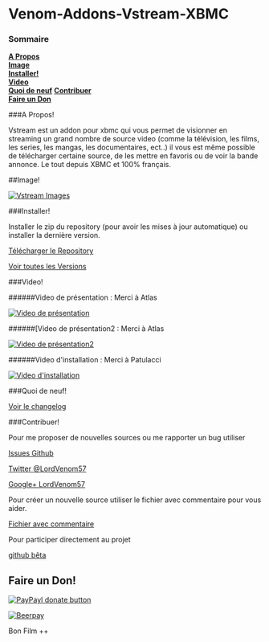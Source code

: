 Venom-Addons-Vstream-XBMC
=================

### Sommaire
**[A Propos](#a-propos)**  
**[Image](#image)**  
**[Installer!](#installer)**  
**[Video](#video)**  
**[Quoi de neuf](#quoi-de-neuf)**
**[Contribuer](#contribuer)**  
**[Faire un Don](#faire-un-don)** 





###A Propos!

Vstream est un addon pour xbmc qui vous permet de visionner en streaming un grand nombre de source video (comme la télévision, les films, les series, les mangas, les documentaires, ect..) il vous est même possible de télécharger certaine source, de les mettre en favoris ou de voir la bande annonce. Le tout depuis XBMC et 100% français.

##Image!

[![Vstream Images](http://img4.hostingpics.net/pics/128778Sanstitre1.jpg)](http://img4.hostingpics.net/pics/128778Sanstitre1.jpg)

###Installer!

Installer le zip du repository (pour avoir les mises à jour automatique) ou installer la dernière version.

[Télécharger le Repository](https://github.com/LordVenom/venom-xbmc-addons/releases/tag/Repository)

[Voir toutes les Versions](https://github.com/LordVenom/venom-xbmc-addons/releases)

###Video!

######Video de présentation : Merci à Atlas

[![Video de présentation](http://img.youtube.com/vi/43Nq2pxkAH4/0.jpg)](http://www.youtube.com/watch?v=43Nq2pxkAH4)

######[Video de présentation2 : Merci à Atlas

[![Video de présentation2](http://img.youtube.com/vi/reZ1ZKH41VE/0.jpg)](http://www.youtube.com/watch?v=reZ1ZKH41VE)

######Video d'installation : Merci à Patulacci

[![Video d'installation](http://img.youtube.com/vi/XeACz8uMoxQ/0.jpg)](http://www.youtube.com/watch?v=XeACz8uMoxQ)


###Quoi de neuf!

[Voir le changelog](https://github.com/LordVenom/venom-xbmc-addons/blob/master/plugin.video.vstream/changelog.txt)


###Contribuer!

Pour me proposer de nouvelles sources ou me rapporter un bug utiliser

[Issues Github](https://github.com/LordVenom/venom-xbmc-addons/issues)

[Twitter @LordVenom57](https://twitter.com/LordVenom57)

[Google+ LordVenom57](https://plus.google.com/+LordVenom57/posts)




Pour créer un nouvelle source utiliser le fichier avec commentaire pour vous aider.

[Fichier avec commentaire](https://github.com/LordVenom/venom-xbmc-addons/blob/master/ajouter_une_source.py)

Pour participer directement au projet

[github bêta](https://github.com/LordVenom/venom-xbmc-addons-beta)


## Faire un Don!

[![PayPayl donate button](https://img.shields.io/badge/paypal-donate-yellow.svg)](https://www.paypal.com/cgi-bin/webscr?cmd=_s-xclick&hosted_button_id=NG5VVH8BMNLBJ "Donner pour ce projet en utilisant Paypal")

[![Beerpay](https://beerpay.io/LordVenom/venom-xbmc-addons/badge.svg?style=beer)](https://beerpay.io/LordVenom/venom-xbmc-addons)


Bon Film ++
